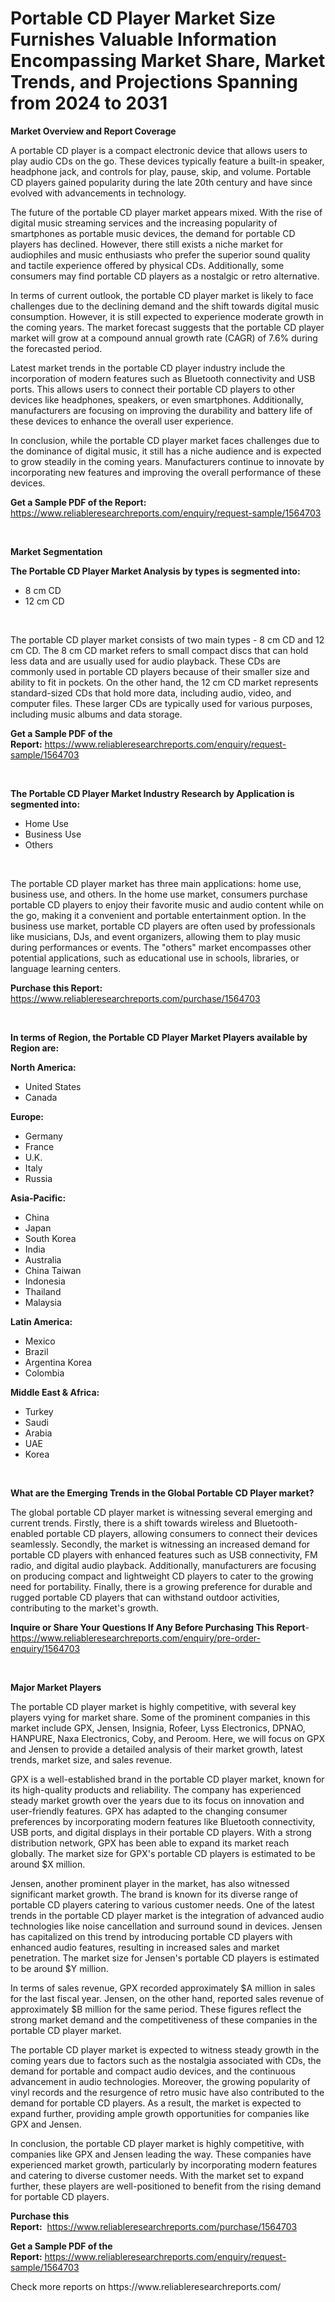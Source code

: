 <p><h1>Portable CD Player Market Size Furnishes Valuable Information Encompassing Market Share, Market Trends, and Projections Spanning from 2024 to 2031</h1></p><p><strong>Market Overview and Report Coverage</strong></p>
<p><p>A portable CD player is a compact electronic device that allows users to play audio CDs on the go. These devices typically feature a built-in speaker, headphone jack, and controls for play, pause, skip, and volume. Portable CD players gained popularity during the late 20th century and have since evolved with advancements in technology.</p><p>The future of the portable CD player market appears mixed. With the rise of digital music streaming services and the increasing popularity of smartphones as portable music devices, the demand for portable CD players has declined. However, there still exists a niche market for audiophiles and music enthusiasts who prefer the superior sound quality and tactile experience offered by physical CDs. Additionally, some consumers may find portable CD players as a nostalgic or retro alternative.</p><p>In terms of current outlook, the portable CD player market is likely to face challenges due to the declining demand and the shift towards digital music consumption. However, it is still expected to experience moderate growth in the coming years. The market forecast suggests that the portable CD player market will grow at a compound annual growth rate (CAGR) of 7.6% during the forecasted period.</p><p>Latest market trends in the portable CD player industry include the incorporation of modern features such as Bluetooth connectivity and USB ports. This allows users to connect their portable CD players to other devices like headphones, speakers, or even smartphones. Additionally, manufacturers are focusing on improving the durability and battery life of these devices to enhance the overall user experience.</p><p>In conclusion, while the portable CD player market faces challenges due to the dominance of digital music, it still has a niche audience and is expected to grow steadily in the coming years. Manufacturers continue to innovate by incorporating new features and improving the overall performance of these devices.</p></p>
<p><strong>Get a Sample PDF of the Report:</strong> <a href="https://www.reliableresearchreports.com/enquiry/request-sample/1564703">https://www.reliableresearchreports.com/enquiry/request-sample/1564703</a></p>
<p>&nbsp;</p>
<p><strong>Market Segmentation</strong></p>
<p><strong>The Portable CD Player Market Analysis by types is segmented into:</strong></p>
<p><ul><li>8 cm CD</li><li>12 cm CD</li></ul></p>
<p>&nbsp;</p>
<p><p>The portable CD player market consists of two main types - 8 cm CD and 12 cm CD. The 8 cm CD market refers to small compact discs that can hold less data and are usually used for audio playback. These CDs are commonly used in portable CD players because of their smaller size and ability to fit in pockets. On the other hand, the 12 cm CD market represents standard-sized CDs that hold more data, including audio, video, and computer files. These larger CDs are typically used for various purposes, including music albums and data storage.</p></p>
<p><strong>Get a Sample PDF of the Report:</strong>&nbsp;<a href="https://www.reliableresearchreports.com/enquiry/request-sample/1564703">https://www.reliableresearchreports.com/enquiry/request-sample/1564703</a></p>
<p>&nbsp;</p>
<p><strong>The Portable CD Player Market Industry Research by Application is segmented into:</strong></p>
<p><ul><li>Home Use</li><li>Business Use</li><li>Others</li></ul></p>
<p>&nbsp;</p>
<p><p>The portable CD player market has three main applications: home use, business use, and others. In the home use market, consumers purchase portable CD players to enjoy their favorite music and audio content while on the go, making it a convenient and portable entertainment option. In the business use market, portable CD players are often used by professionals like musicians, DJs, and event organizers, allowing them to play music during performances or events. The "others" market encompasses other potential applications, such as educational use in schools, libraries, or language learning centers.</p></p>
<p><strong>Purchase this Report:</strong>&nbsp; <a href="https://www.reliableresearchreports.com/purchase/1564703">https://www.reliableresearchreports.com/purchase/1564703</a></p>
<p>&nbsp;</p>
<p><strong>In terms of Region, the Portable CD Player Market Players available by Region are:</strong></p>
<p>
    <p> <strong> North America: </strong>
        <ul>
            <li>United States</li>
            <li>Canada</li>
        </ul>
        </p> 
    <p> <strong> Europe: </strong>
        <ul>
            <li>Germany</li>
            <li>France</li>
            <li>U.K.</li>
            <li>Italy</li>
            <li>Russia</li>
        </ul>
        </p> 
    <p> <strong> Asia-Pacific: </strong>
        <ul>
            <li>China</li>
            <li>Japan</li>
            <li>South Korea</li>
            <li>India</li>
            <li>Australia</li>
            <li>China Taiwan</li>
            <li>Indonesia</li>
            <li>Thailand</li>
            <li>Malaysia</li>
        </ul>
        </p> 
    <p> <strong> Latin America: </strong>
        <ul>
            <li>Mexico</li>
            <li>Brazil</li>
            <li>Argentina Korea</li>
            <li>Colombia</li>
        </ul>
        </p> 
    <p> <strong> Middle East & Africa: </strong>
        <ul>
            <li>Turkey</li>
            <li>Saudi</li>
            <li>Arabia</li>
            <li>UAE</li>
            <li>Korea</li>
        </ul>
    </p>
    </p>
<p>&nbsp;</p>
<p><strong>What are the Emerging Trends in the Global Portable CD Player market?</strong></p>
<p><p>The global portable CD player market is witnessing several emerging and current trends. Firstly, there is a shift towards wireless and Bluetooth-enabled portable CD players, allowing consumers to connect their devices seamlessly. Secondly, the market is witnessing an increased demand for portable CD players with enhanced features such as USB connectivity, FM radio, and digital audio playback. Additionally, manufacturers are focusing on producing compact and lightweight CD players to cater to the growing need for portability. Finally, there is a growing preference for durable and rugged portable CD players that can withstand outdoor activities, contributing to the market's growth.</p></p>
<p><strong>Inquire or Share Your Questions If Any Before Purchasing This Report</strong>- <a href="https://www.reliableresearchreports.com/enquiry/pre-order-enquiry/1564703">https://www.reliableresearchreports.com/enquiry/pre-order-enquiry/1564703</a></p>
<p>&nbsp;</p>
<p><strong>Major Market Players</strong></p>
<p><p>The portable CD player market is highly competitive, with several key players vying for market share. Some of the prominent companies in this market include GPX, Jensen, Insignia, Rofeer, Lyss Electronics, DPNAO, HANPURE, Naxa Electronics, Coby, and Peroom. Here, we will focus on GPX and Jensen to provide a detailed analysis of their market growth, latest trends, market size, and sales revenue.</p><p>GPX is a well-established brand in the portable CD player market, known for its high-quality products and reliability. The company has experienced steady market growth over the years due to its focus on innovation and user-friendly features. GPX has adapted to the changing consumer preferences by incorporating modern features like Bluetooth connectivity, USB ports, and digital displays in their portable CD players. With a strong distribution network, GPX has been able to expand its market reach globally. The market size for GPX's portable CD players is estimated to be around $X million.</p><p>Jensen, another prominent player in the market, has also witnessed significant market growth. The brand is known for its diverse range of portable CD players catering to various customer needs. One of the latest trends in the portable CD player market is the integration of advanced audio technologies like noise cancellation and surround sound in devices. Jensen has capitalized on this trend by introducing portable CD players with enhanced audio features, resulting in increased sales and market penetration. The market size for Jensen's portable CD players is estimated to be around $Y million.</p><p>In terms of sales revenue, GPX recorded approximately $A million in sales for the last fiscal year. Jensen, on the other hand, reported sales revenue of approximately $B million for the same period. These figures reflect the strong market demand and the competitiveness of these companies in the portable CD player market.</p><p>The portable CD player market is expected to witness steady growth in the coming years due to factors such as the nostalgia associated with CDs, the demand for portable and compact audio devices, and the continuous advancement in audio technologies. Moreover, the growing popularity of vinyl records and the resurgence of retro music have also contributed to the demand for portable CD players. As a result, the market is expected to expand further, providing ample growth opportunities for companies like GPX and Jensen.</p><p>In conclusion, the portable CD player market is highly competitive, with companies like GPX and Jensen leading the way. These companies have experienced market growth, particularly by incorporating modern features and catering to diverse customer needs. With the market set to expand further, these players are well-positioned to benefit from the rising demand for portable CD players.</p></p>
<p><strong>Purchase this Report:</strong>&nbsp;&nbsp;<a href="https://www.reliableresearchreports.com/purchase/1564703">https://www.reliableresearchreports.com/purchase/1564703</a></p>
<p></p>
<p><strong>Get a Sample PDF of the Report:</strong>&nbsp;<a href="https://www.reliableresearchreports.com/enquiry/request-sample/1564703">https://www.reliableresearchreports.com/enquiry/request-sample/1564703</a></p>
<p>Check more reports on https://www.reliableresearchreports.com/</p>